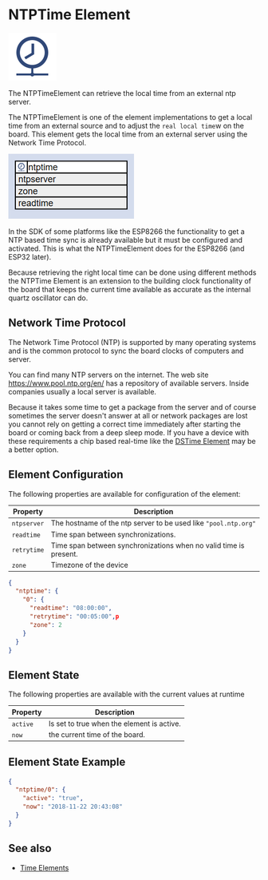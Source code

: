 # NTPTime Element

<div class="excerpt">
  <img src="/i/ntptime.svg">
  <p>The NTPTimeElement can retrieve the local time from an external ntp server.</p>
</div>

The NTPTimeElement is one of the element implementations to get a local time from an external source
and to adjust the `real local time`w on the board.
This element gets the local time from an external server using the Network Time Protocol.

![NTPTime Properties and Actions](ntptimeapi.png)

In the SDK of some platforms like the ESP8266 the functionality to get a NTP based time sync is already available but it must be configured and activated.
This is what the NTPTimeElement does for the ESP8266 (and ESP32 later).

Because retrieving the right local time can be done using different methods the NTPTime Element is an extension to the building clock functionality of the board that keeps the current time available as accurate as the internal quartz oscillator can do.

## Network Time Protocol

The Network Time Protocol (NTP) is supported by many operating systems and is the common protocol to sync the board clocks of computers and server.

You can find many NTP servers on the internet. The web site <https://www.pool.ntp.org/en/> has a repository of available servers. Inside companies usually a local server is available.

Because it takes some time to get a package from the server and of course sometimes the server doesn't answer at all or network packages are lost you cannot rely on getting a correct time immediately after starting the board or coming back from a deep sleep mode. If you have a device with these requirements a chip based real-time like the  [DSTime Element](elements/dstime) may be a better option.

<!-- Using actions dispatched over the network to exchange a current time has a latency that may be too much to be accurate for a specific use case. Local actions are better to be used for this so you may consider using a local Time Element on the devices that have real-time requirements.

Some interesting use cases are using the real time like clock displays and things that need to know it is day or night or just log sensor data that must be analyzed later. -->

## Element Configuration

The following properties are available for configuration of the element:

| Property    | Description                                                       |
| ----------- | ----------------------------------------------------------------- |
| `ntpserver` | The hostname of the ntp server to be used like `"pool.ntp.org"`   |
| `readtime`  | Time span between synchronizations.                               |
| `retrytime` | Time span between synchronizations when no valid time is present. |
| `zone`      | Timezone of the device                                            |



```JSON
{
  "ntptime": {
    "0": {
      "readtime": "08:00:00",
      "retrytime": "00:05:00",p
      "zone": 2
    }
  }
}
```

## Element State

The following properties are available with the current values at runtime

| Property | Description                                |
| -------- | ------------------------------------------ |
| `active` | Is set to true when the element is active. |
| `now`    | the current time of the board.             |

## Element State Example

```JSON
{
  "ntptime/0": {
    "active": "true",
    "now": "2018-11-22 20:43:08"
  }
}
```

## See also

* [Time Elements](timeelements)
